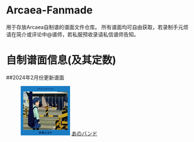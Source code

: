 # Arcaea-Fanmade
用于存放Arcaea自制谱的谱面文件仓库。
所有谱面均可自由获取，若录制手元烦请在简介或评论中@谱师，若私服预收录请私信谱师告知。

# 自制谱面信息(及其定数)

##2024年2月份更新谱面
<figure>
    <img src="/anoband/base.jpg" title="anoband" width="135" high="135"/> 
    <a href="/anoband" style="text-align:center"> あのバンド</a>
</figure>
